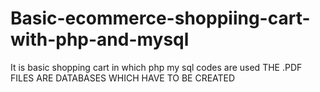 # Basic-ecommerce-shoppiing-cart-with-php-and-mysql
It is basic shopping cart in which php my sql codes are used
THE .PDF FILES ARE DATABASES WHICH HAVE TO BE CREATED 
